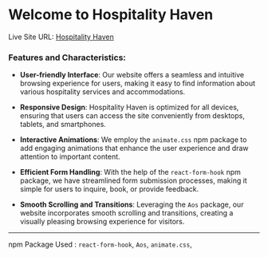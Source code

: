 # Welcome to Hospitality Haven

Live Site URL: [Hospitality Haven](https://www.hospitalityhaven.com)

### Features and Characteristics:

- **User-friendly Interface**: Our website offers a seamless and intuitive browsing experience for users, making it easy to find information about various hospitality services and accommodations.
  
- **Responsive Design**: Hospitality Haven is optimized for all devices, ensuring that users can access the site conveniently from desktops, tablets, and smartphones.
  
- **Interactive Animations**: We employ the `animate.css` npm package to add engaging animations that enhance the user experience and draw attention to important content.
  
- **Efficient Form Handling**: With the help of the `react-form-hook` npm package, we have streamlined form submission processes, making it simple for users to inquire, book, or provide feedback.
  
- **Smooth Scrolling and Transitions**: Leveraging the `Aos` package, our website incorporates smooth scrolling and transitions, creating a visually pleasing browsing experience for visitors.
  
---

npm Package Used : `react-form-hook`, `Aos`, `animate.css`,
